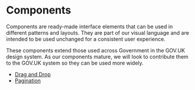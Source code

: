 # Components
Components are ready-made interface elements that can be used in different patterns and layouts. They are part of our visual language and are intended to be used unchanged for a consistent user experience.

These components extend those used across Government in the GOV.UK design system. As our components mature, we will look to contribute them to the GOV.UK system so they can be used more widely.


- [Drag and Drop](https://github.com/nationalarchives/tna-design-toolkit/tree/main/components/drag_and_drop)
- [Pagination](https://github.com/nationalarchives/tna-design-toolkit/tree/main/components/pagination)